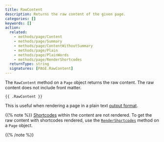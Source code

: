 ```yaml
---
title: RawContent
description: Returns the raw content of the given page.
categories: []
keywords: []
action:
  related:
    - methods/page/Content
    - methods/page/Summary
    - methods/page/ContentWithoutSummary
    - methods/page/Plain
    - methods/page/PlainWords
    - methods/page/RenderShortcodes
  returnType: string
  signatures: [PAGE.RawContent]
---
```


The `RawContent` method on a `Page` object returns the raw content. The raw content does not include front matter.

```go-html-template
{{ .RawContent }}
```

This is useful when rendering a page in a plain text [output format].

{{% note %}}
[Shortcodes] within the content are not rendered. To get the raw content with shortcodes rendered, use the [`RenderShortcodes`] method on a `Page` object.

[shortcodes]: /getting-started/glossary/#shortcode
[`RenderShortcodes`]: /methods/page/rendershortcodes/
{{% /note %}}

[output format]: /templates/output-formats/
